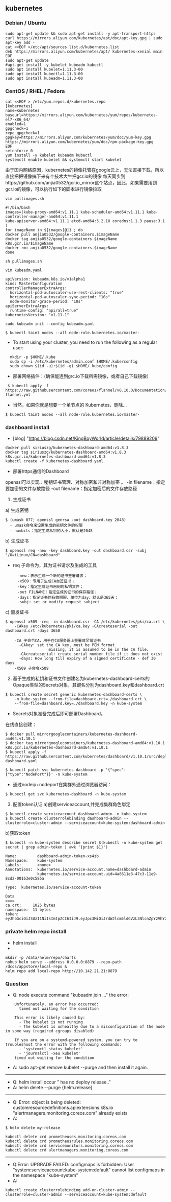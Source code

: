 ## kubernetes
### Debian / Ubuntu
```
sudo apt-get update && sudo apt-get install -y apt-transport-https
curl https://mirrors.aliyun.com/kubernetes/apt/doc/apt-key.gpg | sudo apt-key add - 
cat <<EOF >/etc/apt/sources.list.d/kubernetes.list
deb https://mirrors.aliyun.com/kubernetes/apt/ kubernetes-xenial main
EOF  
sudo apt-get update
#apt-get install -y kubelet kubeadm kubectl
sudo apt install kubelet=1.11.3-00
sudo apt install kubectl=1.11.3-00
sudo apt install kubeadm=1.11.3-00
```
### CentOS / RHEL / Fedora
```
cat <<EOF > /etc/yum.repos.d/kubernetes.repo
[kubernetes]
name=Kubernetes
baseurl=https://mirrors.aliyun.com/kubernetes/yum/repos/kubernetes-el7-x86_64/
enabled=1
gpgcheck=1
repo_gpgcheck=1
gpgkey=https://mirrors.aliyun.com/kubernetes/yum/doc/yum-key.gpg https://mirrors.aliyun.com/kubernetes/yum/doc/rpm-package-key.gpg
EOF
setenforce 0
yum install -y kubelet kubeadm kubectl
systemctl enable kubelet && systemctl start kubelet
```

由于国内网络原因，kubernetes的镜像托管在google云上，无法直接下载，所以直接把把镜像搞下来有个技术大牛把gcr.io的镜像
每天同步到https://github.com/anjia0532/gcr.io_mirror这个站点，因此，如果需要用到gcr.io的镜像，可以执行如下的脚本进行镜像拉取

```
vim pullimages.sh

#!/bin/bash
images=(kube-proxy-amd64:v1.11.1 kube-scheduler-amd64:v1.11.1 kube-controller-manager-amd64:v1.11.1
kube-apiserver-amd64:v1.11.1 etcd-amd64:3.2.18 coredns:1.1.3 pause:3.1 )
for imageName in ${images[@]} ; do
docker pull anjia0532/google-containers.$imageName
docker tag anjia0532/google-containers.$imageName k8s.gcr.io/$imageName
docker rmi anjia0532/google-containers.$imageName
done

sh pullimages.sh

vim kubeadm.yaml 

apiVersion: kubeadm.k8s.io/v1alpha1
kind: MasterConfiguration
controllerManagerExtraArgs:
  horizontal-pod-autoscaler-use-rest-clients: "true"
  horizontal-pod-autoscaler-sync-period: "10s"
  node-monitor-grace-period: "10s"
apiServerExtraArgs:
  runtime-config: "api/all=true"
kubernetesVersion: "v1.11.1"

sudo kubeadm init --config kubeadm.yaml

$ kubectl taint nodes --all node-role.kubernetes.io/master-
```

- To start using your cluster, you need to run the following as a regular user:
```
  mkdir -p $HOME/.kube
  sudo cp -i /etc/kubernetes/admin.conf $HOME/.kube/config
  sudo chown $(id -u):$(id -g) $HOME/.kube/config
```
- 部署网络插件：(确保能连到grc.io下载所需镜像，或者自己下载镜像）
```
 $ kubectl apply -f https://raw.githubusercontent.com/coreos/flannel/v0.10.0/Documentation/kube-flannel.yml
```

- 当然，如果你就是想要一个单节点的 Kubernetes，删除...
```
$ kubectl taint nodes --all node-role.kubernetes.io/master-
```

### dashboard install 
- [blog] "https://blog.csdn.net/KingBoyWorld/article/details/79889209"
```
docker pull siriuszg/kubernetes-dashboard-amd64:v1.8.3
docker tag siriuszg/kubernetes-dashboard-amd64:v1.8.3 k8s.gcr.io/kubernetes-dashboard-amd64:v1.8.3
kubectl create -f kubernetes-dashboard.yaml
```

- 部署https通信的Dashboard

openssl可以实现：秘钥证书管理、对称加密和非对称加密 。
-in filename：指定要加密的文件存放路径
-out filename：指定加密后的文件存放路径
1. 生成证书

a) 生成密钥 
```
$ (umask 077; openssl genrsa -out dashboard.key 2048)
  - umask命令来设置生成的密钥文件的权限
  - numbits：指定生成私钥的大小，默认是2048
```
b) 生成证书 

```
$ openssl req -new -key dashboard.key -out dashboard.csr -subj "/O=iLinux/CN=dashboard"
```
- req 子命令为，其为证书请求及生成的工具
  ```
    -new：表示生成一个新的证书签署请求；
    -x509：专用于生成CA自签证书；
    -key：指定生成证书用到的私钥文件；
    -out FILNAME：指定生成的证书的保存路径；
    -days：指定证书的有效期限，单位为day，默认是365天；
    -subj: set or modify request subject
  ```
c) 颁发证书 
```
$ openssl x509 -req -in dashboard.csr -CA /etc/kubernetes/pki/ca.crt \
    -CAkey /etc/kubernetes/pki/ca.key -CAcreateserial -out dashboard.crt -days 3650
    
    -CA 子命令CA，用于在CA服务器上签署或吊销证书
      -CAkey: set the CA key, must be PEM format
                   missing, it is assumed to be in the CA file.
      -CAcreateserial: create serial number file if it does not exist
      -days: How long till expiry of a signed certificate - def 30 days
    -X509 子命令x509
```
2. 基于生成的私钥和证书文件创建名为kubernetes-dashboard-certs的Opaque类型的Secrets对象，其键名分别为dashboard.key和dashboard.crt 
```
$ kubectl create secret generic kubernetes-dashboard-certs \
    -n kube-system --from-file=dashboard.crt=./dashboard.crt \
    --from-file=dashboard.key=./dashboard.key -n kube-system
```    
- Secrets对象准备完成后即可部署Dashboard。

在线直接创建：
```
$ docker pull mirrorgooglecontainers/kubernetes-dashboard-amd64:v1.10.1
$ docker tag mirrorgooglecontainers/kubernetes-dashboard-amd64:v1.10.1 k8s.gcr.io/kubernetes-dashboard-amd64:v1.10.1
$ kubectl apply -f https://raw.githubusercontent.com/kubernetes/dashboard/v1.10.1/src/deploy/recommended/kubernetes-dashboard.yaml

$ kubectl patch svc kubernetes-dashboard -p '{"spec":{"type":"NodePort"}}' -n kube-system
```
- 通过nodeip+nodeport在集群外通过浏览器访问：
```
$ kubectl get svc kubernetes-dashboard -n kube-system
```

3. 配置token认证
a)创建serviceaccount,并完成集群角色绑定
```
$ kubectl create serviceaccount dashboard-admin -n kube-system
$ kubectl create clusterrolebinding dashboard-admin --clusterrole=cluster-admin --serviceaccount=kube-system:dashboard-admin
```
b)获取token
```
$ kubectl -n kube-system describe secret $(kubectl -n kube-system get secret | grep admin-token | awk '{print $1}') 

Name:         dashboard-admin-token-xs4zb
Namespace:    kube-system
Labels:       <none>
Annotations:  kubernetes.io/service-account.name=dashboard-admin
              kubernetes.io/service-account.uid=4a8611e3-47c3-11e9-8cd2-00163e0c585a

Type:  kubernetes.io/service-account-token

Data
====
ca.crt:     1025 bytes
namespace:  11 bytes
token:      eyJhbGciOiJSUzI1NiIsImtpZCI6IiJ9.eyJpc3MiOiJrdWJlcm5ldGVzL3NlcnZpY2VhY2NvdW50Iiwia3ViZXJuZXRlcy5pby9zZXJ2aWNlYWNjb3VudC9uYW1lc3BhY2UiOiJrdWJlLXN5c3RlbSIsImt1YmVybmV0ZXMuaW8vc2VydmljZWFjY291bnQvc2VjcmV0Lm5hbWUiOiJkYXNoYm9hcmQtYWRtaW4tdG9rZW4teHM0emIiLCJrdWJlcm5ldGVzLmlvL3NlcnZpY2VhY2NvdW50L3NlcnZpY2UtYWNjb3VudC5uYW1lIjoiZGFzaGJvYXJkLWFkbWluIiwia3ViZXJ   
```

### private helm repo install 

- helm install
-
```
mkdir -p /data/helm/repo/charts
nohup helm serve --address 0.0.0.0:8879 --repo-path /dcos/appstore/local-repo &
helm repo add local-repo http://10.142.21.21:8879
```


### Question

- Q: node execute command "kubeadm join ..." the error:
```
    Unfortunately, an error has occurred:
      timed out waiting for the condition

    This error is likely caused by:
      - The kubelet is not running
      - The kubelet is unhealthy due to a misconfiguration of the node in some way (required cgroups disabled)

    If you are on a systemd-powered system, you can try to troubleshoot the error with the following commands:
      - 'systemctl status kubelet'
      - 'journalctl -xeu kubelet'
    timed out waiting for the condition
```
- A: sudo apt-get remove kubelet --purge and then install it again.
---
- Q: helm install  occur " has no deploy release.."
- A: helm delete --purge {helm.release}
---

- Q: Error: object is being deleted: customresourcedefinitions.apiextensions.k8s.io "alertmanagers.monitoring.coreos.com" already exists
- A: 
```
$ helm delete my-release

kubectl delete crd prometheuses.monitoring.coreos.com
kubectl delete crd prometheusrules.monitoring.coreos.com
kubectl delete crd servicemonitors.monitoring.coreos.com
kubectl delete crd alertmanagers.monitoring.coreos.com
```
---
- Q:Error: UPGRADE FAILED: configmaps is forbidden: User "system:serviceaccount:kube-system:default" cannot list configmaps in the namespace "kube-system"
- A: 
```
kubectl create clusterrolebinding add-on-cluster-admin --clusterrole=cluster-admin --serviceaccount=kube-system:default
```

